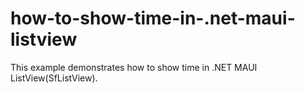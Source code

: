 # how-to-show-time-in-.net-maui-listview
This example demonstrates how to show time in .NET MAUI ListView(SfListView).
